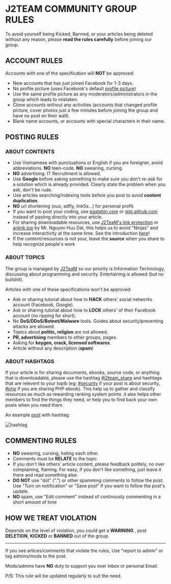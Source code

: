 # J2TEAM COMMUNITY GROUP RULES

To avoid yourself being Kicked, Banned, or your articles being deleted without any reason, please **read the rules carefully** before joining our group.

## ACCOUNT RULES

Accounts with one of the specification will **NOT** be approved:
- New accounts that has just joined Facebook for 1-3 days.
- No profile picture (uses Facebook's default [profile picture](https://graph.facebook.com/2/picture?type=large))
- Use the same profile picture as any moderators/administrators in the group which leads to mistaken.
- Clone accounts without any activities (accounts that changed profile picture, cover photos just a few minutes before joining the group and have no post on their wall).
- Blank name accounts, or accounts with special characters in their name.

## POSTING RULES

### ABOUT CONTENTS
- Use Vietnamese with punctuations or English if you are foreigner, avoid abbreviations. **NO** teen-code. **NO** swearing, cursing.
- **NO** advertising. IT Recruitment is allowed.
- Use **Google** before asking something to make sure you don't re-ask for a solution which is already provided. Clearly state the problem when you ask, don't be rude.
- Use articles searching/indexing tools before you post to avoid **content duplication**.
- **NO** url shortening (ouo, adfly, link5s...) for personal profit.
- If you want to post your coding, use [pastebin.com](http://pastebin.com/index.php) or [gist.github.com](https://gist.github.com/) instead of pasting directly into your article.
- For sharing downloadable resources, use [J2TeaM's link protection](http://code.junookyo.xyz/j2team-community/) or [anlink.top](http://anlink.top/) by Mr. Nguyen Huu Dat, this helps us to avoid "Ninjas" and increase interactivity at the same time. See the introduction [here](https://www.facebook.com/groups/j2team.community/permalink/423097854689007/)!
- If the content/resources is not your, leave the **source** when you share to help recognize people's work

### ABOUT TOPICS

The group is managed by [J2TeaM](https://www.google.com.vn/search?q=j2team) so our priority is Information Technology, discussing about programming and security. Entertaining is allowed (but no bullshit).

Articles with one of these specifications won't be approved:
- Ask or sharing tutorial about how to **HACK** others' social networks account (Facebook, Google).
- Ask or sharing tutorial about how to **LOCK** others' of their Facebook account (no ripping for short).
- No **DoS/DDoS/Botnet/Malware** tools. Guides about security/preventing attacks are allowed.
- Topics about **politic, religion** are not allowed.
- **PR, advertising** members to other groups, pages.
- Asking for **keygen, crack, licensed softwares**.
- Article without any description (**spam**)

### ABOUT HASHTAGS

If your article is for sharing documents, ebooks, source code, or anything that is downloadable, please use the hashtag [#j2team_share](https://www.facebook.com/hashtag/j2team_share) and hashtags that are relevent to your topib (eg: [#security](https://www.facebook.com/hashtag/security) if your post is about security, [#php](https://www.facebook.com/hashtag/php) if you are sharing PHP ebook). This help us to gather and classify resources as much as rewarding ranking system points. it also helps other members to find the things they need, or help you to find back your own posts when you need them.

An example [post](https://www.facebook.com/groups/j2team.community/permalink/413843845614408/) with hashtag:

![hashtag](https://i.imgur.com/qPJ1UgT.png)

## COMMENTING RULES

- **NO** swearing, cursing, hating each other.
- Comments must be **RELATE** to the topic.
- If you don't like others' article content, please feedback politely, no over complaining, flaming. For easy, if you don't like something, just leave it there and read something else.
- **DO NOT** use "dot" (".") or other spamming comments to follow the post. Use "Turn on notification" or "Save post" if you want to follow the post's update.
- **NO** spam, use "Edit comment" instead of continously commenting in a short amount of time

## HOW WE TREAT VIOLATION

Depends on the level of violation, you could get a **WARINING** , post **DELETION**, **KICKED** or **BANNED** out of the group.

---

If you see artices/comments that violate the rules, Use "report to admin" or tag admins/mods to the post.

Mods/admins have **NO** duty to support you over Inbox or personal Email.

P/S: This rule will be updated regularly to suit the need.
